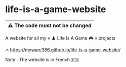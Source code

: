 # life-is-a-game-website

|:warning: The code must not be changed
|--------

A website for all my « ♟️ Life Is A Game 🎮 » projects 

↗️ https://myware386.github.io/life-is-a-game-website/

Note : The website is in French 🇫🇷
